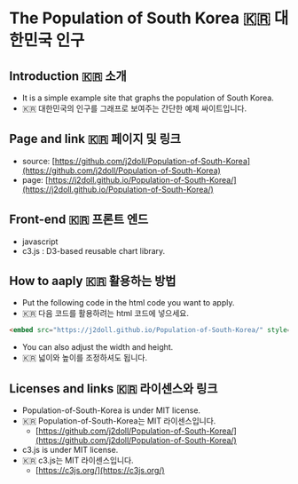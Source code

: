# The Population of South Korea :kr: 대한민국 인구

## Introduction :kr: 소개
- It is a simple example site that graphs the population of South Korea. 
- :kr: 대한민국의 인구를 그래프로 보여주는 간단한 예제 싸이트입니다.

## Page and link :kr: 페이지 및 링크
- source: [https://github.com/j2doll/Population-of-South-Korea](https://github.com/j2doll/Population-of-South-Korea) 
- page: [https://j2doll.github.io/Population-of-South-Korea/](https://j2doll.github.io/Population-of-South-Korea/) 

## Front-end :kr: 프론트 엔드
- javascript
- c3.js : D3-based reusable chart library. 

## How to aaply :kr: 활용하는 방법
- Put the following code in the html code you want to apply. 
- :kr: 다음 코드를 활용하려는 html 코드에 넣으세요. 

```html
<embed src="https://j2doll.github.io/Population-of-South-Korea/" style="width:1024px; height: 500px;">
```

- You can also adjust the width and height. 
- :kr: 넓이와 높이를 조정하셔도 됩니다.

## Licenses and links :kr: 라이센스와 링크
- Population-of-South-Korea is under MIT license. 
- :kr: Population-of-South-Korea는 MIT 라이센스입니다.
  - [https://github.com/j2doll/Population-of-South-Korea/](https://github.com/j2doll/Population-of-South-Korea/)
- c3.js is under MIT license. 
- :kr: c3.js는 MIT 라이센스입니다.
  - [https://c3js.org/](https://c3js.org/)
